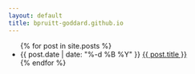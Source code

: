 ```yaml
---
layout: default
title: bpruitt-goddard.github.io
---
```


<ul>
  {% for post in site.posts %}
    <li>
      {{ post.date | date: "%-d %B %Y" }} <a href="{{ post.url }}">{{ post.title }}</a>
    </li>
  {% endfor %}
</ul>